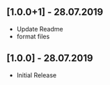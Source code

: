 ## [1.0.0+1] - 28.07.2019

* Update Readme
* format files

## [1.0.0] - 28.07.2019

* Initial Release
